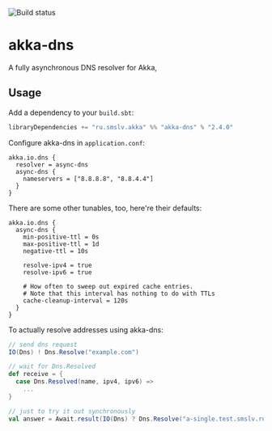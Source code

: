 ![Build status](https://travis-ci.org/ilya-epifanov/akka-dns.svg?branch=master)

akka-dns
========

A fully asynchronous DNS resolver for Akka,

Usage
-----

Add a dependency to your `build.sbt`:

```scala
libraryDependencies += "ru.smslv.akka" %% "akka-dns" % "2.4.0"
```

Configure akka-dns in `application.conf`:

```
akka.io.dns {
  resolver = async-dns
  async-dns {
    nameservers = ["8.8.8.8", "8.8.4.4"]
  }
}
```

There are some other tunables, too, here're their defaults:

```
akka.io.dns {
  async-dns {
    min-positive-ttl = 0s
    max-positive-ttl = 1d
    negative-ttl = 10s

    resolve-ipv4 = true
    resolve-ipv6 = true

    # How often to sweep out expired cache entries.
    # Note that this interval has nothing to do with TTLs
    cache-cleanup-interval = 120s
  }
}
```

To actually resolve addresses using akka-dns:

```scala
// send dns request
IO(Dns) ! Dns.Resolve("example.com")

// wait for Dns.Resolved
def receive = {
  case Dns.Resolved(name, ipv4, ipv6) =>
    ...
}

// just to try it out synchronously
val answer = Await.result(IO(Dns) ? Dns.Resolve("a-single.test.smslv.ru"), duration).asInstanceOf[Dns.Resolved]
```
